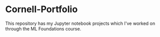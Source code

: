 # Cornell-Portfolio
This repository has my Jupyter notebook projects which I've worked on through the ML Foundations course.
